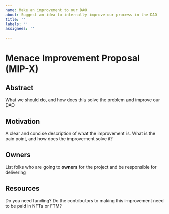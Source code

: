 ```yaml
---
name: Make an improvement to our DAO
about: Suggest an idea to internally improve our process in the DAO
title: ''
labels: ''
assignees: ''

---
```


# Menace Improvement Proposal (MIP-X)

## Abstract
What we should do, and how does this solve the problem and improve our DAO

## Motivation
A clear and concise description of what the improvement is. What is the pain point, and how does the improvement solve it?

## Owners
List folks who are going to **owners** for the project and be responsible for delivering

## Resources
Do you need funding? Do the contributors to making this improvement need to be paid in NFTs or FTM?
